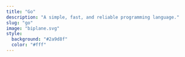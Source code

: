 ```yaml
---
title: "Go"
description: "A simple, fast, and reliable programming language."
slug: "go"
image: "biplane.svg"
style:
  background: "#2a9d8f"
  color: "#fff"
---
```

